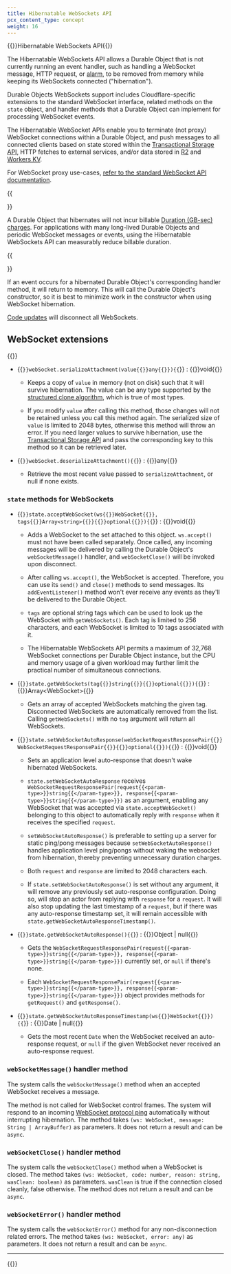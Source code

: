 ```yaml
---
title: Hibernatable WebSockets API
pcx_content_type: concept
weight: 16
---
```


{{<beta>}}Hibernatable WebSockets API{{</beta>}}

The Hibernatable WebSockets API allows a Durable Object that is not currently running an event handler, such as handling a WebSocket message, HTTP request, or [alarm](/durable-objects/api/alarms-in-durable-objects/), to be removed from memory while keeping its WebSockets connected ("hibernation").

Durable Objects WebSockets support includes Cloudflare-specific extensions to the standard WebSocket interface, related methods on the `state` object, and handler methods that a Durable Object can implement for processing WebSocket events.

The Hibernatable WebSocket APIs enable you to terminate (not proxy) WebSocket connections within a Durable Object, and push messages to all connected clients based on state stored within the [Transactional Storage API](/durable-objects/api/transactional-storage-api/), HTTP fetches to external services, and/or data stored in [R2](/r2/) and [Workers KV](/workers/runtime-apis/kv/).

For WebSocket proxy use-cases, [refer to the standard WebSocket API documentation](/workers/learning/using-websockets/#writing-a-websocket-client).

{{<Aside type="note">}}

A Durable Object that hibernates will not incur billable [Duration (GB-sec) charges](/durable-objects/platform/pricing/). For applications with many long-lived Durable Objects and periodic WebSocket messages or events, using the Hibernatable WebSockets API can measurably reduce billable duration.

{{</Aside>}}

If an event occurs for a hibernated Durable Object's corresponding handler method, it will return to memory. This will call the Durable Object's constructor, so it is best to minimize work in the constructor when using WebSocket hibernation.

[Code updates](/durable-objects/learning/limitations/#global-uniqueness) will disconnect all WebSockets.


## WebSocket extensions

{{<definitions>}}

- {{<code>}}webSocket.serializeAttachment(value{{<param-type>}}any{{</param-type>}}){{</code>}} : {{<type>}}void{{</type>}}

  - Keeps a copy of `value` in memory (not on disk) such that it will survive hibernation. The value can be any type supported by the [structured clone algorithm](https://developer.mozilla.org/en-US/docs/Web/API/Web_Workers_API/Structured_clone_algorithm), which is true of most types.
  
  - If you modify `value` after calling this method, those changes will not be retained unless you call this method again. The serialized size of `value` is limited to 2048 bytes, otherwise this method will throw an error. If you need larger values to survive hibernation, use the [Transactional Storage API](/durable-objects/api/transactional-storage-api/) and pass the corresponding key to this method so it can be retrieved later.

- {{<code>}}webSocket.deserializeAttachment(){{</code>}} : {{<type>}}any{{</type>}}

  - Retrieve the most recent value passed to `serializeAttachment`, or null if none exists.


### `state` methods for WebSockets

- {{<code>}}state.acceptWebSocket(ws{{<param-type>}}WebSocket{{</param-type>}}, tags{{<param-type>}}Array\<string>{{</param-type>}}{{<prop-meta>}}optional{{</prop-meta>}}){{</code>}} : {{<type>}}void{{</type>}}

  - Adds a WebSocket to the set attached to this object. `ws.accept()` must not have been called separately. Once called, any incoming messages will be delivered by calling the Durable Object's `webSocketMessage()` handler, and `webSocketClose()` will be invoked upon disconnect. 
  
  - After calling `ws.accept()`, the WebSocket is accepted. Therefore, you can use its `send()` and `close()` methods to send messages. Its `addEventListener()` method won't ever receive any events as they'll be delivered to the Durable Object. 
  
  - `tags` are optional string tags which can be used to look up the WebSocket with `getWebSockets()`. Each tag is limited to 256 characters, and each WebSocket is limited to 10 tags associated with it.
  
  - The Hibernatable WebSockets API permits a maximum of 32,768 WebSocket connections per Durable Object instance, but the CPU and memory usage of a given workload may further limit the practical number of simultaneous connections.

- {{<code>}}state.getWebSockets(tag{{<param-type>}}string{{</param-type>}}{{<prop-meta>}}optional{{</prop-meta>}}){{</code>}} : {{<type>}}Array\<WebSocket>{{</type>}}

  - Gets an array of accepted WebSockets matching the given tag. Disconnected WebSockets are automatically removed from the list. Calling `getWebSockets()` with no `tag` argument will return all WebSockets.

- {{<code>}}state.setWebSocketAutoResponse(webSocketRequestResponsePair{{<param-type>}}WebSocketRequestResponsePair{{</param-type>}}{{<prop-meta>}}optional{{</prop-meta>}}){{</code>}} : {{<type>}}void{{</type>}}

  - Sets an application level auto-response that doesn't wake hibernated WebSockets. 
  
  - `state.setWebSocketAutoResponse` receives `WebSocketRequestResponsePair(request{{<param-type>}}string{{</param-type>}}, response{{<param-type>}}string{{</param-type>}})` as an argument, enabling any WebSocket that was accepted via `state.acceptWebSocket()` belonging to this object to automatically reply with `response` when it receives the specified `request`. 

  - `setWebSocketAutoResponse()` is preferable to setting up a server for static ping/pong messages because `setWebSocketAutoResponse()` handles application level ping/pongs without waking the websocket from hibernation, thereby preventing unnecessary duration charges.

  - Both `request` and `response` are limited to 2048 characters each.

  - If `state.setWebSocketAutoResponse()` is set without any argument, it will remove any previously set auto-response configuration. Doing so, will stop an actor from replying with `response` for a `request`. It will also stop updating the last timestamp of a `request`, but if there was any auto-response timestamp set, it will remain accessible with `state.getWebSocketAutoResponseTimestamp()`.

- {{<code>}}state.getWebSocketAutoResponse(){{</code>}} : {{<type>}}Object | null{{</type>}}

  - Gets the `WebSocketRequestResponsePair(request{{<param-type>}}string{{</param-type>}}, response{{<param-type>}}string{{</param-type>}})` currently set, or `null` if there's none. 

  - Each `WebSocketRequestResponsePair(request{{<param-type>}}string{{</param-type>}}, response{{<param-type>}}string{{</param-type>}})` object provides methods for `getRequest()` and  `getResponse()`.

- {{<code>}}state.getWebSocketAutoResponseTimestamp(ws{{<param-type>}}WebSocket{{</param-type>}}){{</code>}} : {{<type>}}Date | null{{</type>}}

  - Gets the most recent `Date` when the WebSocket received an auto-response request, or `null` if the given WebSocket never received an auto-response request.


### `webSocketMessage()` handler method

The system calls the `webSocketMessage()` method when an accepted WebSocket receives a message. 

The method is not called for WebSocket control frames. The system will respond to an incoming [WebSocket protocol ping](https://www.rfc-editor.org/rfc/rfc6455#section-5.5.2) automatically without interrupting hibernation. The method takes `(ws: WebSocket, message: String | ArrayBuffer)` as parameters. It does not return a result and can be `async`.

### `webSocketClose()` handler method

The system calls the `webSocketClose()` method when a WebSocket is closed. The method takes `(ws: WebSocket, code: number, reason: string, wasClean: boolean)` as parameters. `wasClean` is true if the connection closed cleanly, false otherwise. The method does not return a result and can be `async`.

### `webSocketError()` handler method

The system calls the `webSocketError()` method for any non-disconnection related errors. The method takes `(ws: WebSocket, error: any)` as parameters. It does not return a result and can be `async`.

---

{{</definitions>}}


